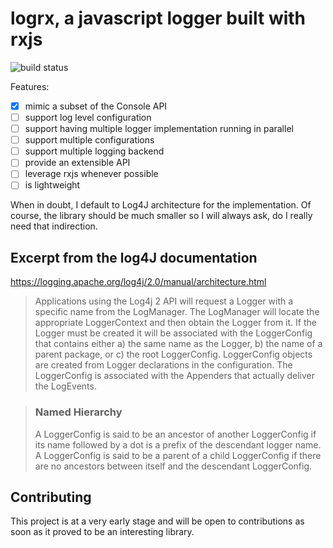 # logrx, a javascript logger built with rxjs

![build status](https://travis-ci.org/oliamb/logrx.svg?branch=master)

Features:

- [x] mimic a subset of the Console API
- [ ] support log level configuration
- [ ] support having multiple logger  implementation running in parallel
- [ ] support multiple configurations
- [ ] support multiple logging backend
- [ ] provide an extensible API
- [ ] leverage rxjs whenever possible
- [ ] is lightweight

When in doubt, I default to Log4J architecture for the implementation. Of course, the library should be much smaller so I will always ask, do I really need that indirection.

## Excerpt from the log4J documentation

https://logging.apache.org/log4j/2.0/manual/architecture.html

> Applications using the Log4j 2 API will request a Logger with a specific name from the LogManager. The LogManager will locate the appropriate LoggerContext and then obtain the Logger from it. If the Logger must be created it will be associated with the LoggerConfig that contains either a) the same name as the Logger, b) the name of a parent package, or c) the root LoggerConfig. LoggerConfig objects are created from Logger declarations in the configuration. The LoggerConfig is associated with the Appenders that actually deliver the LogEvents.

> ### Named Hierarchy
>
> A LoggerConfig is said to be an ancestor of another LoggerConfig if its name followed by a dot is a prefix of the descendant logger name. A LoggerConfig is said to be a parent of a child LoggerConfig if there are no ancestors between itself and the descendant LoggerConfig.

## Contributing

This project is at a very early stage and will be open to contributions as soon as it proved to be an interesting library.
